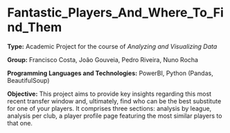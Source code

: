 # Fantastic_Players_And_Where_To_Find_Them

**Type:** Academic Project for the course of *Analyzing and Visualizing Data*

**Group:** Francisco Costa, João Gouveia, Pedro Riveira, Nuno Rocha

**Programming Languages and Technologies:** PowerBI, Python (Pandas, BeautifulSoup)

**Objective:** This project aims to provide key insights regarding this most recent transfer window and, ultimately, find who can be the best substitute for one of your players. It comprises three sections: analysis by league, analysis per club, a player profile page featuring the most similar players to that one.

